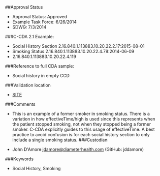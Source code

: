 ##Approval Status 

* Approval Status: Approved
* Example Task Force: 6/26/2014
* SDWG: 7/3/2014


###C-CDA 2.1 Example: 

* Social History Section 2.16.840.1.113883.10.20.22.2.17:2015-08-01
* Smoking Status  2.16.840.1.113883.10.20.22.4.78:2014-06-09
* 2.16.840.1.113883.10.20.22.4.119

###Reference to full CDA sample:
* Social history in empty CCD


###Validation location

* [SITE](https://sitenv.org/c-cda-validator)


###Comments

* This is an example of a former smoker in smoking status. There is a variation in how effectiveTime/high is used since this represents when the patient stopped smoking, not when they stopped being a former smoker. C-CDA explicitly guides to this usage of effectiveTime. A best practice to avoid confusion is for each social history section to only include a single smoking status.
###Custodian

* John D'Amore jdamore@diameterhealth.com (GitHub: jddamore)



###Keywords

* Social History, Smoking